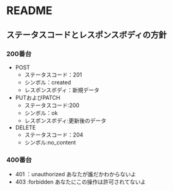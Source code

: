 # README

## ステータスコードとレスポンスボディの方針
### 200番台
* POST
  * ステータスコード：201
  * シンボル：created
  * レスポンスボディ：新規データ
* PUTおよびPATCH
  * ステータスコード:200
  * シンボル：ok
  * レスポンスボディ:更新後のデータ
* DELETE
  * ステータスコード：204
  * シンボル:no_content   
### 400番台
* 401 ：unauthorized あなたが誰だかわからないよ
* 403 :forbidden あなたにこの操作は許可されてないよ
